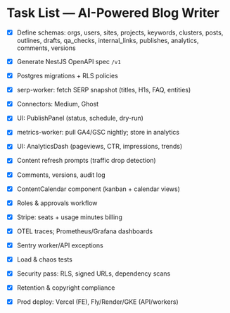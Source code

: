 # Task List — AI-Powered Blog Writer


- [x] Define schemas: orgs, users, sites, projects, keywords, clusters, posts, outlines, drafts, qa_checks, internal_links, publishes, analytics, comments, versions
- [x] Generate NestJS OpenAPI spec `/v1`
- [x] Postgres migrations + RLS policies

- [x] serp-worker: fetch SERP snapshot (titles, H1s, FAQ, entities)










- [x] Connectors: Medium, Ghost
- [x] UI: PublishPanel (status, schedule, dry-run)
- [x] metrics-worker: pull GA4/GSC nightly; store in analytics
- [x] UI: AnalyticsDash (pageviews, CTR, impressions, trends)
- [x] Content refresh prompts (traffic drop detection)
- [x] Comments, versions, audit log
- [x] ContentCalendar component (kanban + calendar views)
- [x] Roles & approvals workflow
- [x] Stripe: seats + usage minutes billing
- [x] OTEL traces; Prometheus/Grafana dashboards
- [x] Sentry worker/API exceptions
- [x] Load & chaos tests
- [x] Security pass: RLS, signed URLs, dependency scans
- [x] Retention & copyright compliance
- [x] Prod deploy: Vercel (FE), Fly/Render/GKE (API/workers)
